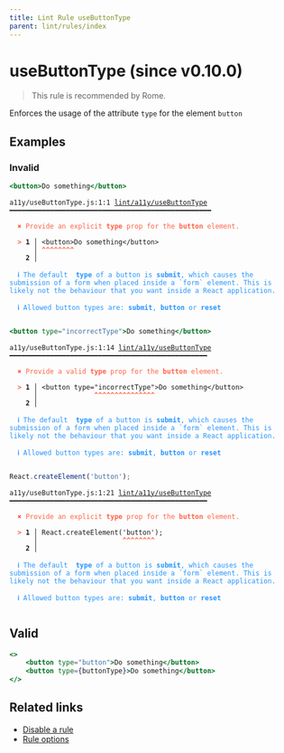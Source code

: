 ```yaml
---
title: Lint Rule useButtonType
parent: lint/rules/index
---
```


# useButtonType (since v0.10.0)

> This rule is recommended by Rome.

Enforces the usage of the attribute `type` for the element `button`

## Examples

### Invalid

```jsx
<button>Do something</button>
```

<pre class="language-text"><code class="language-text">a11y/useButtonType.js:1:1 <a href="https://biomejs.dev/lint/rules/useButtonType">lint/a11y/useButtonType</a> ━━━━━━━━━━━━━━━━━━━━━━━━━━━━━━━━━━━━━━━━━━━━━━━━━━

<strong><span style="color: Tomato;">  </span></strong><strong><span style="color: Tomato;">✖</span></strong> <span style="color: Tomato;">Provide an explicit </span><span style="color: Tomato;"><strong>type</strong></span><span style="color: Tomato;"> prop for the </span><span style="color: Tomato;"><strong>button</strong></span><span style="color: Tomato;"> element.</span>
  
<strong><span style="color: Tomato;">  </span></strong><strong><span style="color: Tomato;">&gt;</span></strong> <strong>1 │ </strong>&lt;button&gt;Do something&lt;/button&gt;
   <strong>   │ </strong><strong><span style="color: Tomato;">^</span></strong><strong><span style="color: Tomato;">^</span></strong><strong><span style="color: Tomato;">^</span></strong><strong><span style="color: Tomato;">^</span></strong><strong><span style="color: Tomato;">^</span></strong><strong><span style="color: Tomato;">^</span></strong><strong><span style="color: Tomato;">^</span></strong><strong><span style="color: Tomato;">^</span></strong>
    <strong>2 │ </strong>
  
<strong><span style="color: rgb(38, 148, 255);">  </span></strong><strong><span style="color: rgb(38, 148, 255);">ℹ</span></strong> <span style="color: rgb(38, 148, 255);">The default  </span><span style="color: rgb(38, 148, 255);"><strong>type</strong></span><span style="color: rgb(38, 148, 255);"> of a button is </span><span style="color: rgb(38, 148, 255);"><strong>submit</strong></span><span style="color: rgb(38, 148, 255);">, which causes the submission of a form when placed inside a `form` element. This is likely not the behaviour that you want inside a React application.</span>
  
<strong><span style="color: rgb(38, 148, 255);">  </span></strong><strong><span style="color: rgb(38, 148, 255);">ℹ</span></strong> <span style="color: rgb(38, 148, 255);">Allowed button types are: </span><span style="color: rgb(38, 148, 255);"><strong>submit</strong></span><span style="color: rgb(38, 148, 255);">, </span><span style="color: rgb(38, 148, 255);"><strong>button</strong></span><span style="color: rgb(38, 148, 255);"> or </span><span style="color: rgb(38, 148, 255);"><strong>reset</strong></span>
  
</code></pre>

```jsx
<button type="incorrectType">Do something</button>
```

<pre class="language-text"><code class="language-text">a11y/useButtonType.js:1:14 <a href="https://biomejs.dev/lint/rules/useButtonType">lint/a11y/useButtonType</a> ━━━━━━━━━━━━━━━━━━━━━━━━━━━━━━━━━━━━━━━━━━━━━━━━━

<strong><span style="color: Tomato;">  </span></strong><strong><span style="color: Tomato;">✖</span></strong> <span style="color: Tomato;">Provide a valid </span><span style="color: Tomato;"><strong>type</strong></span><span style="color: Tomato;"> prop for the </span><span style="color: Tomato;"><strong>button</strong></span><span style="color: Tomato;"> element.</span>
  
<strong><span style="color: Tomato;">  </span></strong><strong><span style="color: Tomato;">&gt;</span></strong> <strong>1 │ </strong>&lt;button type=&quot;incorrectType&quot;&gt;Do something&lt;/button&gt;
   <strong>   │ </strong>             <strong><span style="color: Tomato;">^</span></strong><strong><span style="color: Tomato;">^</span></strong><strong><span style="color: Tomato;">^</span></strong><strong><span style="color: Tomato;">^</span></strong><strong><span style="color: Tomato;">^</span></strong><strong><span style="color: Tomato;">^</span></strong><strong><span style="color: Tomato;">^</span></strong><strong><span style="color: Tomato;">^</span></strong><strong><span style="color: Tomato;">^</span></strong><strong><span style="color: Tomato;">^</span></strong><strong><span style="color: Tomato;">^</span></strong><strong><span style="color: Tomato;">^</span></strong><strong><span style="color: Tomato;">^</span></strong><strong><span style="color: Tomato;">^</span></strong><strong><span style="color: Tomato;">^</span></strong>
    <strong>2 │ </strong>
  
<strong><span style="color: rgb(38, 148, 255);">  </span></strong><strong><span style="color: rgb(38, 148, 255);">ℹ</span></strong> <span style="color: rgb(38, 148, 255);">The default  </span><span style="color: rgb(38, 148, 255);"><strong>type</strong></span><span style="color: rgb(38, 148, 255);"> of a button is </span><span style="color: rgb(38, 148, 255);"><strong>submit</strong></span><span style="color: rgb(38, 148, 255);">, which causes the submission of a form when placed inside a `form` element. This is likely not the behaviour that you want inside a React application.</span>
  
<strong><span style="color: rgb(38, 148, 255);">  </span></strong><strong><span style="color: rgb(38, 148, 255);">ℹ</span></strong> <span style="color: rgb(38, 148, 255);">Allowed button types are: </span><span style="color: rgb(38, 148, 255);"><strong>submit</strong></span><span style="color: rgb(38, 148, 255);">, </span><span style="color: rgb(38, 148, 255);"><strong>button</strong></span><span style="color: rgb(38, 148, 255);"> or </span><span style="color: rgb(38, 148, 255);"><strong>reset</strong></span>
  
</code></pre>

```jsx
React.createElement('button');
```

<pre class="language-text"><code class="language-text">a11y/useButtonType.js:1:21 <a href="https://biomejs.dev/lint/rules/useButtonType">lint/a11y/useButtonType</a> ━━━━━━━━━━━━━━━━━━━━━━━━━━━━━━━━━━━━━━━━━━━━━━━━━

<strong><span style="color: Tomato;">  </span></strong><strong><span style="color: Tomato;">✖</span></strong> <span style="color: Tomato;">Provide an explicit </span><span style="color: Tomato;"><strong>type</strong></span><span style="color: Tomato;"> prop for the </span><span style="color: Tomato;"><strong>button</strong></span><span style="color: Tomato;"> element.</span>
  
<strong><span style="color: Tomato;">  </span></strong><strong><span style="color: Tomato;">&gt;</span></strong> <strong>1 │ </strong>React.createElement('button');
   <strong>   │ </strong>                    <strong><span style="color: Tomato;">^</span></strong><strong><span style="color: Tomato;">^</span></strong><strong><span style="color: Tomato;">^</span></strong><strong><span style="color: Tomato;">^</span></strong><strong><span style="color: Tomato;">^</span></strong><strong><span style="color: Tomato;">^</span></strong><strong><span style="color: Tomato;">^</span></strong><strong><span style="color: Tomato;">^</span></strong>
    <strong>2 │ </strong>
  
<strong><span style="color: rgb(38, 148, 255);">  </span></strong><strong><span style="color: rgb(38, 148, 255);">ℹ</span></strong> <span style="color: rgb(38, 148, 255);">The default  </span><span style="color: rgb(38, 148, 255);"><strong>type</strong></span><span style="color: rgb(38, 148, 255);"> of a button is </span><span style="color: rgb(38, 148, 255);"><strong>submit</strong></span><span style="color: rgb(38, 148, 255);">, which causes the submission of a form when placed inside a `form` element. This is likely not the behaviour that you want inside a React application.</span>
  
<strong><span style="color: rgb(38, 148, 255);">  </span></strong><strong><span style="color: rgb(38, 148, 255);">ℹ</span></strong> <span style="color: rgb(38, 148, 255);">Allowed button types are: </span><span style="color: rgb(38, 148, 255);"><strong>submit</strong></span><span style="color: rgb(38, 148, 255);">, </span><span style="color: rgb(38, 148, 255);"><strong>button</strong></span><span style="color: rgb(38, 148, 255);"> or </span><span style="color: rgb(38, 148, 255);"><strong>reset</strong></span>
  
</code></pre>

## Valid

```jsx
<>
    <button type="button">Do something</button>
    <button type={buttonType}>Do something</button>
</>
```

## Related links

- [Disable a rule](/linter/#disable-a-lint-rule)
- [Rule options](/linter/#rule-options)
